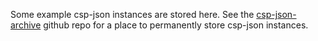 Some example csp-json instances are stored here. See the [csp-json-archive](https://github.com/michal-dobrogost/csp-json-archive) github repo for a place to permanently store csp-json instances.
